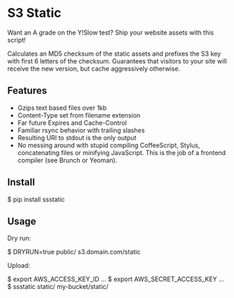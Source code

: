 S3 Static
=========

Want an A grade on the Y!Slow test? Ship your website assets with this script!

Calculates an MD5 checksum of the static assets and prefixes the S3 key with
first 6 letters of the checksum. Guarantees that visitors to your site will
receive the new version, but cache aggressively otherwise.

Features
--------

+ Gzips text based files over 1kb
+ Content-Type set from filename extension
+ Far future Expires and Cache-Control
+ Familiar rsync behavior with trailing slashes
+ Resulting URI to stdout is the only output
+ No messing around with stupid compiling CoffeeScript, Stylus, concatenating
  files or minifying JavaScript. This is the job of a frontend compiler (see
  Brunch or Yeoman).

Install
-------

  $ pip install ssstatic

Usage
-----

Dry run:

  $ DRYRUN=true  public/ s3.domain.com/static

Upload:

  $ export AWS_ACCESS_KEY_ID ...
  $ export AWS_SECRET_ACCESS_KEY ...
  $ ssstatic static/ my-bucket/static/


